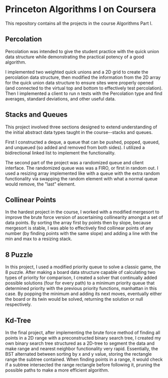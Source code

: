 # Princeton Algorithms I on Coursera
This repository contains all the projects in the course Algorithms Part I.


## Percolation
Percolation was intended to give the student practice with the quick union data structure while demonstrating the practical potency of a good algorithm. 

I implemented two weighted quick unions and a 2D grid to create the percolation data structure, then modified the information from the 2D array for the quick union data structure to ensure sites were properly opened (and connected to the virtual top and bottom to effectively test percolation). Then I implemented a client to run n tests with the Percolation type and find averages, standard deviations, and other useful data.


## Stacks and Queues
This project involved three sections designed to extend understanding of the initial abstract data types taught in the course--stacks and queues. 

First I constructed a deque, a queue that can be pushed, popped, queued, and unqueued (so added and removed from both sides). I utilized a bidirectional linked list to implement the functionality.

The second part of the project was a randomized queue and client interface. The randomized queue was was a FIRO, or first in random out. I used a resizing array implemented like with a queue with the extra random functionality via swapping the random element with what a normal queue would remove, the "last" element.


## Collinear Points
In the hardest project in the course, I worked with a modified mergesort to improve the brute force version of ascertaining collinearity amongst a set of data points. By sorting the array first by points then by slope, because mergesort is stable, I was able to effectively find collinear points of any number (by finding points with the same slope) and adding a line with the min and max to a resizing stack.


## 8 Puzzle
In this project, I used a modified priority queue to solve a classic game, the 8 puzzle. After making a board data structure capable of calculating two types of priority for comparison, I created a solver that continually added possible solutions (four for every path) to a minimum priority queue that determined priority with the previous priority functions, manhattan in this case. By popping the minimum and adding its next moves, eventually either the board or its twin would be solved, returning the solution or null respectively.

## Kd-Tree
In the final project, after implementing the brute force method of finding all points in a 2D range with a preconstructed binary search tree, I created my own binary search tree structured as a 2D-tree to segment the data and make range and nearest neighbor functionality very rapid. Essentially, the BST alternated between sorting by x and y value, storing the rectangle range the subtree contained. When finding points in a range, it would check if a subtree intersected the range rectangle before following it, pruning the possible paths to make a more efficient algorithm.
